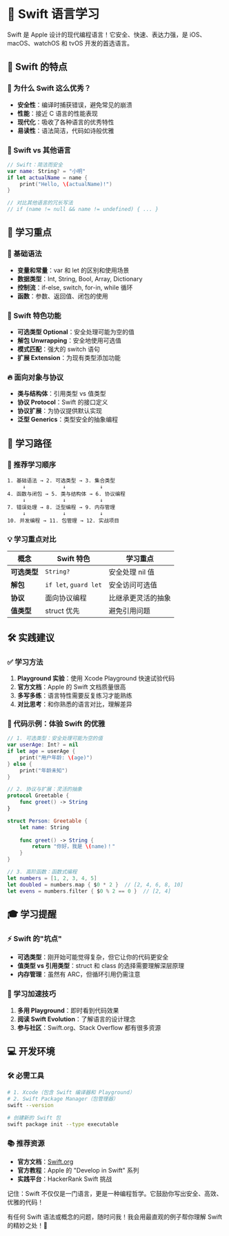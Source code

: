 # 🦄 Swift 语言学习

Swift 是 Apple 设计的现代编程语言！它安全、快速、表达力强，是 iOS、macOS、watchOS 和 tvOS 开发的首选语言。

## 🌟 Swift 的特点

### 💎 为什么 Swift 这么优秀？
- **安全性**：编译时捕获错误，避免常见的崩溃
- **性能**：接近 C 语言的性能表现
- **现代化**：吸收了各种语言的优秀特性
- **易读性**：语法简洁，代码如诗般优雅

### 🔄 Swift vs 其他语言
```swift
// Swift：简洁而安全
var name: String? = "小明"
if let actualName = name {
    print("Hello, \(actualName)!")
}

// 对比其他语言的冗长写法
// if (name != null && name != undefined) { ... }
```

## 🎯 学习重点

### 🌟 基础语法
- **变量和常量**：var 和 let 的区别和使用场景
- **数据类型**：Int, String, Bool, Array, Dictionary
- **控制流**：if-else, switch, for-in, while 循环
- **函数**：参数、返回值、闭包的使用

### 🚀 Swift 特色功能
- **可选类型 Optional**：安全处理可能为空的值
- **解包 Unwrapping**：安全地使用可选值
- **模式匹配**：强大的 switch 语句
- **扩展 Extension**：为现有类型添加功能

### 🔥 面向对象与协议
- **类与结构体**：引用类型 vs 值类型
- **协议 Protocol**：Swift 的接口定义
- **协议扩展**：为协议提供默认实现
- **泛型 Generics**：类型安全的抽象编程

## 📝 学习路径

### 🎪 推荐学习顺序
```
1. 基础语法 → 2. 可选类型 → 3. 集合类型
     ↓            ↓           ↓
4. 函数与闭包 → 5. 类与结构体 → 6. 协议编程
     ↓            ↓           ↓
7. 错误处理 → 8. 泛型编程 → 9. 内存管理
     ↓            ↓           ↓
10. 并发编程 → 11. 包管理 → 12. 实战项目
```

### 💡 学习重点对比

| 概念 | Swift 特色 | 学习重点 |
|------|------------|----------|
| **可选类型** | `String?` | 安全处理 nil 值 |
| **解包** | `if let`, `guard let` | 安全访问可选值 |
| **协议** | 面向协议编程 | 比继承更灵活的抽象 |
| **值类型** | struct 优先 | 避免引用问题 |

## 🛠️ 实践建议

### ✅ 学习方法
1. **Playground 实验**：使用 Xcode Playground 快速试验代码
2. **官方文档**：Apple 的 Swift 文档质量很高
3. **多写多练**：语言特性需要反复练习才能熟练
4. **对比思考**：和你熟悉的语言对比，理解差异

### 🎯 代码示例：体验 Swift 的优雅
```swift
// 1. 可选类型：安全处理可能为空的值
var userAge: Int? = nil
if let age = userAge {
    print("用户年龄: \(age)")
} else {
    print("年龄未知")
}

// 2. 协议与扩展：灵活的抽象
protocol Greetable {
    func greet() -> String
}

struct Person: Greetable {
    let name: String
    
    func greet() -> String {
        return "你好，我是 \(name)！"
    }
}

// 3. 高阶函数：函数式编程
let numbers = [1, 2, 3, 4, 5]
let doubled = numbers.map { $0 * 2 }  // [2, 4, 6, 8, 10]
let evens = numbers.filter { $0 % 2 == 0 }  // [2, 4]
```

## 🎓 学习提醒

### ⚡ Swift 的"坑点"
- **可选类型**：刚开始可能觉得复杂，但它让你的代码更安全
- **值类型 vs 引用类型**：struct 和 class 的选择需要理解深层原理
- **内存管理**：虽然有 ARC，但循环引用仍需注意

### 🚀 学习加速技巧
1. **多用 Playground**：即时看到代码效果
2. **阅读 Swift Evolution**：了解语言的设计理念
3. **参与社区**：Swift.org、Stack Overflow 都有很多资源

## 💻 开发环境

### 🛠️ 必需工具
```bash
# 1. Xcode（包含 Swift 编译器和 Playground）
# 2. Swift Package Manager（包管理器）
swift --version

# 创建新的 Swift 包
swift package init --type executable
```

### 📚 推荐资源
- **官方文档**：[Swift.org](https://swift.org/documentation/)
- **官方教程**：Apple 的 "Develop in Swift" 系列
- **实践平台**：HackerRank Swift 挑战

记住：Swift 不仅仅是一门语言，更是一种编程哲学。它鼓励你写出安全、高效、优雅的代码！

有任何 Swift 语法或概念的问题，随时问我！我会用最直观的例子帮你理解 Swift 的精妙之处！🚀